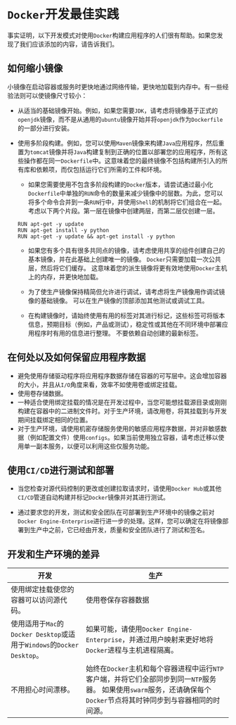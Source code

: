 # `Docker`开发最佳实践

事实证明，以下开发模式对使用`Docker`构建应用程序的人们很有帮助。如果您发现了我们应该添加的内容，请告诉我们。

## 如何缩小镜像
小镜像在启动容器或服务时更快地通过网络传输，更快地加载到内存中。有一些经验法则可以使镜像尺寸较小：

- 从适当的基础镜像开始。例如，如果您需要`JDK`，请考虑将镜像基于正式的`openjdk`镜像，而不是从通用的`ubuntu`镜像开始并将`openjdk`作为`Dockerfile`的一部分进行安装。

- 使用多阶段构建。例如，您可以使用`Maven`镜像来构建`Java`应用程序，然后重置为`tomcat`镜像并将`Java`构建复制到正确的位置以部署您的应用程序，所有这些操作都在同一`Dockerfile`中。这意味着您的最终镜像不包括构建所引入的所有库和依赖项，而仅包括运行它们所需的工件和环境。

	- 如果您需要使用不包含多阶段构建的`Docker`版本，请尝试通过最小化`Dockerfile`中单独的`RUN`命令的数量来减少镜像中的层数。为此，您可以将多个命令合并到一条`RUN`行中，并使用`Shell`的机制将它们组合在一起。考虑以下两个片段。第一层在镜像中创建两层，而第二层仅创建一层。
	```shell
	RUN apt-get -y update
	RUN apt-get install -y python
	RUN apt-get -y update && apt-get install -y python
	```
	- 如果您有多个具有很多共同点的镜像，请考虑使用共享的组件创建自己的基本镜像，并在此基础上创建唯一的镜像。 `Docker`只需要加载一次公共层，然后将它们缓存。 这意味着您的派生镜像将更有效地使用`Docker`主机上的内存，并更快地加载。

	- 为了使生产镜像保持精简但允许进行调试，请考虑将生产镜像用作调试镜像的基础镜像。 可以在生产镜像的顶部添加其他测试或调试工具。

	- 在构建镜像时，请始终使用有用的标签对其进行标记，这些标签可将版本信息，预期目标（例如，产品或测试），稳定性或其他在不同环境中部署应用程序时有用的信息进行整理。 不要依赖自动创建的最新标签。

## 在何处以及如何保留应用程序数据
- 避免使用存储驱动程序将应用程序数据存储在容器的可写层中。这会增加容器的大小，并且从`I/O`角度来看，效率不如使用卷或绑定挂载。
- 使用卷存储数据。
- 一种适合使用绑定挂载的情况是在开发过程中，当您可能想挂载源目录或刚刚构建在容器中的二进制文件时。对于生产环境，请改用卷，将其挂载到与开发期间挂载绑定相同的位置。
- 对于生产环境，请使用机密存储服务使用的敏感应用程序数据，并对非敏感数据（例如配置文件）使用`configs`。如果当前使用独立容器，请考虑迁移以使用单一副本服务，以便可以利用这些仅服务功能。

## 使用`CI/CD`进行测试和部署
- 当您检查对源代码控制的更改或创建拉取请求时，请使用`Docker Hub`或其他`CI/CD`管道自动构建并标记`Docker`镜像并对其进行测试。

- 通过要求您的开发，测试和安全团队在可部署到生产环境中的镜像之前对`Docker Engine-Enterprise`进行进一步的处理。这样，您可以确定在将镜像部署到生产中之前，它已经由开发，质量和安全团队进行了测试和签名。

## 开发和生产环境的差异

| 开发 | 生产 |
| --- | --- |
| 使用绑定挂载使您的容器可以访问源代码。 | 使用卷保存容器数据 |
| 使用适用于`Mac`的`Docker Desktop`或适用于`Windows`的`Docker Desktop`。 | 如果可能，请使用`Docker Engine-Enterprise`，并通过用户映射来更好地将`Docker`进程与主机进程隔离。 |
| 不用担心时间漂移。 | 始终在`Docker`主机和每个容器进程中运行`NTP`客户端，并将它们全部同步到同一`NTP`服务器。 如果使用`swarm`服务，还请确保每个`Docker`节点将其时钟同步到与容器相同的时间源。 |